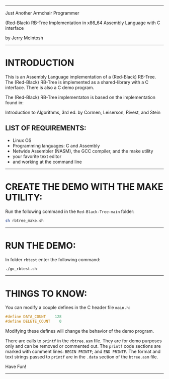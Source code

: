 
---

Just Another Armchair Programmer

(Red-Black) RB-Tree Implementation in x86_64 Assembly Language with C interface

by Jerry McIntosh

---

# INTRODUCTION
This is an Assembly Language implementation of a (Red-Black) RB-Tree.  The (Red-Black) RB-Tree is implemented as a shared-library with a C interface.  There is also a C demo program.

The (Red-Black) RB-Tree implementaton is based on the implementation found in:

Introduction to Algorithms, 3rd ed.
by Cormen, Leiserson, Rivest, and Stein

## LIST OF REQUIREMENTS:
+ Linux OS
+ Programming languages: C and Assembly
+ Netwide Assembler (NASM), the GCC compiler, and the make utility
+ your favorite text editor
+ and working at the command line

---

# CREATE THE DEMO WITH THE MAKE UTILITY:
Run the following command in the `Red-Black-Tree-main` folder:
```bash
sh rbtree_make.sh
```

---

# RUN THE DEMO:
In folder `rbtest` enter the following command:
```bash
./go_rbtest.sh
```

---

# THINGS TO KNOW:
You can modify a couple defines in the C header file `main.h`:
```c
#define DATA_COUNT    128
#define DELETE_COUNT    0
```
Modifying these defines will change the behavior of the demo program.

There are calls to `printf` in the `rbtree.asm` file.  They are for demo purposes only and can be removed or commented out.  The `printf` code sections are marked with comment lines: `BEGIN PRINTF`; and `END PRINTF`.  The format and text strings passed to `printf` are in the `.data` section of the `btree.asm` file.

Have Fun!

---
